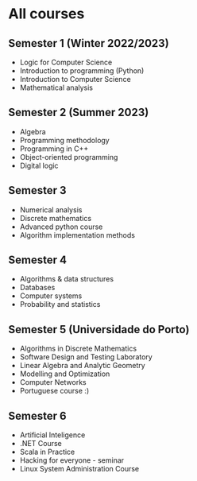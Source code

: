 # All courses

## Semester 1 (Winter 2022/2023)
 * Logic for Computer Science
 * Introduction to programming (Python)
 * Introduction to Computer Science
 * Mathematical analysis
 
## Semester 2 (Summer 2023)
 * Algebra
 * Programming methodology
 * Programming in C++
 * Object-oriented programming
 * Digital logic

## Semester 3
 * Numerical analysis
 * Discrete mathematics
 * Advanced python course
 * Algorithm implementation methods

## Semester 4
 * Algorithms & data structures
 * Databases
 * Computer systems
 * Probability and statistics

## Semester 5 (Universidade do Porto)
 * Algorithms in Discrete Mathematics
 * Software Design and Testing Laboratory
 * Linear Algebra and Analytic Geometry
 * Modelling and Optimization
 * Computer Networks
 * Portuguese course :)

## Semester 6
 * Artificial Inteligence
 * .NET Course
 * Scala in Practice
 * Hacking for everyone - seminar
 * Linux System Administration Course
